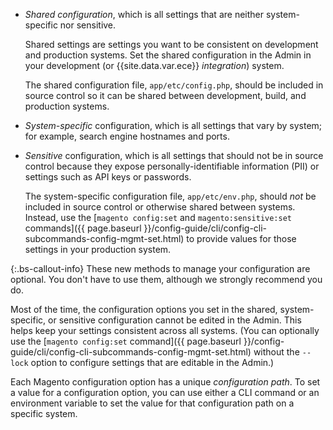*  _Shared configuration_, which is all settings that are neither system-specific nor sensitive.

   Shared settings are settings you want to be consistent on development and production systems. Set the shared configuration in the Admin in your development (or {{site.data.var.ece}} _integration_) system.

   The shared configuration file, `app/etc/config.php`, should be included in source control so it can be shared between development, build, and production systems.

*  _System-specific_ configuration, which is all settings that vary by system; for example, search engine hostnames and ports.

*  _Sensitive_ configuration, which is all settings that should not be in source control because they expose personally-identifiable information (PII) or settings such as API keys or passwords.

   The system-specific configuration file, `app/etc/env.php`, should _not_ be included in source control or otherwise shared between systems. Instead, use the [`magento config:set` and `magento:sensitive:set` commands]({{ page.baseurl }}/config-guide/cli/config-cli-subcommands-config-mgmt-set.html) to provide values for those settings in your production system.

 {:.bs-callout-info}
These new methods to manage your configuration are optional. You don't have to use them, although we strongly recommend you do.

Most of the time, the configuration options you set in the shared, system-specific, or sensitive configuration cannot be edited in the Admin. This helps keep your settings consistent across all systems. (You can optionally use the [`magento config:set` command]({{ page.baseurl }}/config-guide/cli/config-cli-subcommands-config-mgmt-set.html) without the `--lock` option to configure settings that are editable in the Admin.)

Each Magento configuration option has a unique _configuration path_. To set a value for a configuration option, you can use either a CLI command or an environment variable to set the value for that configuration path on a specific system.
